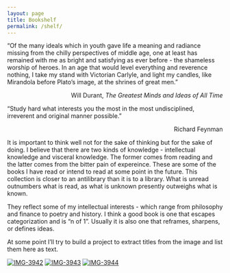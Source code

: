 ```yaml
---
layout: page
title: Bookshelf
permalink: /shelf/
---
```


<div class="quote">

<p>“Of the many ideals which in youth gave life a meaning and radiance missing from the chilly perspectives of middle age, one at least has remained with me as bright and satisfying as ever before - the shameless worship of heroes. In an age that would level everything and reverence nothing, I take my stand with Victorian Carlyle, and light my candles, like Mirandola before Plato’s image, at the shrines of great men.”</p>
<div align="right"> Will Durant, <i>The Greatest Minds and Ideas of All Time</i></div>
</div>

<div class="quote">
<p>“Study hard what interests you the most in the most undisciplined, irreverent and original manner possible.”</p>
<div align="right"> Richard Feynman</div>
</div>

It is important to think well not for the sake of thinking but for the sake of doing. I believe that there are two kinds of knowledge - intellectual knowledge and visceral knowledge. The former comes from reading and the latter comes from the bitter pain of expereince. 
These are some of the books I have read or intend to read at some point in the future. This collection is closer to an antilibrary than it is to a library. What is unread outnumbers what is read, as what is unknown presently outweighs what is known. 

They reflect some of my intellectual interests - which range from philosophy and finance to poetry and history. I think a good book is one that escapes categorization and is “n of 1”. Usually it is also one that reframes, sharpens, or defines ideas. 

At some point I’ll try to build a project to extract titles from the image and list them here as text.

<div type="flex">
</div>


<div class="image-container">
<a href="https://ibb.co/bWktbrc"><img src="https://i.ibb.co/SszSfKF/IMG-3942.jpg" alt="IMG-3942" border="0"></a>
<a href="https://ibb.co/2sZp3n9"><img src="https://i.ibb.co/X3YGx2Q/IMG-3943.jpg" alt="IMG-3943" border="0"></a>
<a href="https://ibb.co/TkzcC1Q"><img src="https://i.ibb.co/Y3v2rX5/IMG-3944.jpg" alt="IMG-3944" border="0"></a>
</div>